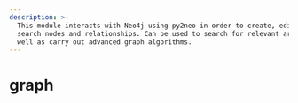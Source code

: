 ```yaml
---
description: >-
  This module interacts with Neo4j using py2neo in order to create, edit and
  search nodes and relationships. Can be used to search for relevant articles as
  well as carry out advanced graph algorithms.
---
```


# graph

## 




